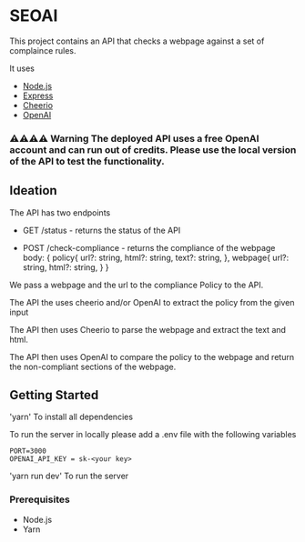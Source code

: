 # SEOAI

This project contains an API that checks a webpage against a set of complaince rules.


It uses
- [Node.js](https://nodejs.org/en/)
- [Express](https://expressjs.com/)
- [Cheerio](https://cheerio.js.org/)
- [OpenAI](https://openai.com/)



### ⚠️⚠️⚠️⚠️ Warning The deployed API uses a free OpenAI account and can run out of credits. Please use the local version of the API to test the functionality. 


## Ideation


The API has two endpoints

- GET /status - returns the status of the API

- POST /check-compliance - returns the compliance of the webpage
    body: {
        policy{
            url?: string,
            html?: string,
            text?: string,
        },
        webpage{
            url?: string,
            html?: string,
        }
    }



We pass a webpage and the url to the compliance Policy to the API. 

The API the uses cheerio and/or OpenAI to extract the policy from the given input

The API then uses Cheerio to parse the webpage and extract the text and html.

The API then uses OpenAI to compare the policy to the webpage and return the non-compliant sections of the webpage.



## Getting Started

'yarn'
To install all dependencies

To run the server in locally please add a .env file with the following variables
```
PORT=3000
OPENAI_API_KEY = sk-<your key>
```

'yarn run dev'
To run the server

### Prerequisites

- Node.js
- Yarn

